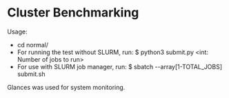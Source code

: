 # Cluster Benchmarking


Usage:
- cd normal/
- For running the test without SLURM, run:
 $ python3  submit.py <int: Number of jobs to run> 
- For use with SLURM job manager, run:
 $ sbatch --array[1-TOTAL_JOBS] submit.sh

Glances was used for system monitoring.
